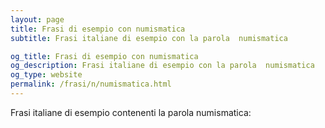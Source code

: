 ```yaml
---
layout: page
title: Frasi di esempio con numismatica 
subtitle: Frasi italiane di esempio con la parola  numismatica

og_title: Frasi di esempio con numismatica 
og_description: Frasi italiane di esempio con la parola  numismatica
og_type: website
permalink: /frasi/n/numismatica.html
---
```


Frasi italiane di esempio contenenti la parola numismatica:


